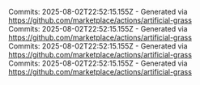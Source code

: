Commits: 2025-08-02T22:52:15.155Z - Generated via https://github.com/marketplace/actions/artificial-grass
<br>
Commits: 2025-08-02T22:52:15.155Z - Generated via https://github.com/marketplace/actions/artificial-grass
<br>
Commits: 2025-08-02T22:52:15.155Z - Generated via https://github.com/marketplace/actions/artificial-grass
<br>
Commits: 2025-08-02T22:52:15.155Z - Generated via https://github.com/marketplace/actions/artificial-grass
<br>
